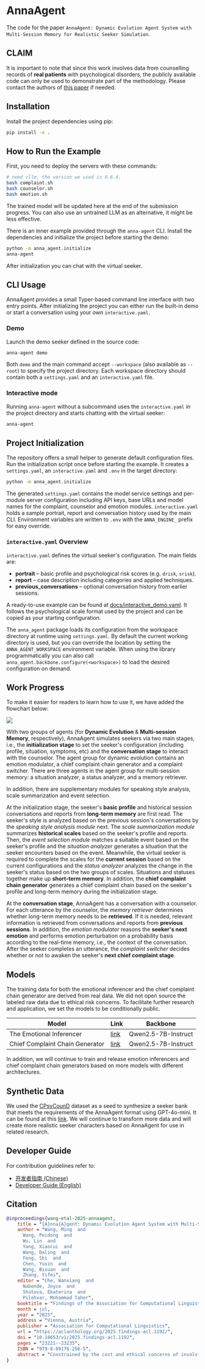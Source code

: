 # AnnaAgent

The code for the paper `AnnaAgent: Dynamic Evolution Agent System with Multi-Session Memory for Realistic Seeker Simulation`.

## CLAIM

It is important to note that since this work involves data from counselling records of **real patients** with psychological disorders, the publicly available code can only be used to demonstrate part of the methodology. Please contact the authors of [this paper](https://aclanthology.org/2022.emnlp-main.156/) if needed.

## Installation

Install the project dependencies using pip:

```bash
pip install -e .
```

## How to Run the Example
First, you need to deploy the servers with these commands:

```bash
# need vllm, the version we used is 0.6.4.
bash complaint.sh
bash counselor.sh
bash emotion.sh
```

The trained model will be updated here at the end of the submission progress. You can also use an untrained LLM as an alternative, it might be less effective.

There is an inner example provided through the `anna-agent` CLI. Install the dependencies and
initialize the project before starting the demo:

```bash
python -m anna_agent.initialize
anna-agent
```

After initialization you can chat with the virtual seeker.

## CLI Usage

AnnaAgent provides a small Typer-based command line interface with two entry
points. After initializing the project you can either run the built-in demo or
start a conversation using your own `interactive.yaml`.

### Demo

Launch the demo seeker defined in the source code:

```bash
anna-agent demo
```

Both `demo` and the main command accept `--workspace` (also available as
`--root`) to specify the project directory. Each workspace directory should
contain both a `settings.yaml` and an `interactive.yaml` file.

### Interactive mode

Running `anna-agent` without a subcommand uses the `interactive.yaml` in the
project directory and starts chatting with the virtual seeker:

```bash
anna-agent
```

## Project Initialization

The repository offers a small helper to generate default configuration files.
Run the initialization script once before starting the example. It creates
a `settings.yaml`, an `interactive.yaml` and `.env` in the target directory:

```bash
python -m anna_agent.initialize
```

The generated `settings.yaml` contains the model service settings and per-module
server configuration including API keys, base URLs and model names for the
complaint, counselor and emotion modules. `interactive.yaml` holds a sample
portrait, report and conversation history used by the main CLI. Environment
variables are written to `.env` with the `ANNA_ENGINE_` prefix for easy
override.

### `interactive.yaml` Overview

`interactive.yaml` defines the virtual seeker's configuration. The main fields are:

- **portrait** – basic profile and psychological risk scores (e.g. `drisk`, `srisk`).
- **report** – case description including categories and applied techniques.
- **previous_conversations** – optional conversation history from earlier sessions.

A ready-to-use example can be found at [docs/interactive_demo.yaml](docs/interactive_demo.yaml). It follows the psychological scale format used by the project and can be copied as your starting configuration.

The `anna_agent` package loads its configuration from the workspace directory at
runtime using `settings.yaml`. By default the current working directory is used,
but you can override the location by setting the `ANNA_AGENT_WORKSPACE`
environment variable.  When using the library programmatically you can also
call `anna_agent.backbone.configure(<workspace>)` to load the desired
configuration on demand.

## Work Progress

To make it easier for readers to learn how to use it, we have added the flowchart below:

![](https://github.com/sci-m-wang/AnnaAgent/blob/main/figure/whiteboard_exported_image_en.png)

With two groups of agents (for **Dynamic Evolution** & **Multi-session Memory**, respectively), AnnaAgent simulates seekers via two main stages, i.e., the **initialization stage** to set the seeker's configuration (including profile, situation, symptoms, etc) and the **conversation stage** to interact with the counselor. The agent group for dynamic evolution contains an emotion modulator, a chief complaint chain generator and a complaint switcher. There are three agents in the agent group for multi-session memory: a situation analyzer, a status analyzer, and a memory retriever.

In addition, there are supplementary modules for speaking style analysis, scale summarization and event selection.

At the initialization stage, the seeker's **basic profile** and historical session conversations and reports from **long-term memory** are first read. The seeker's style is analyzed based on the previous session's conversations by the *speaking style analysis module* next. The *scale summarization module* summarizes **historical scales** based on the seeker's profile and reports. Then, the *event selection module* matches a suitable event based on the seeker's profile and the *situation analyzer* generates a situation that the seeker encounters based on the event. Meanwhile, the virtual seeker is required to complete the scales for the **current session** based on the current configurations and the *status analyzer* analyzes the change in the seeker's status based on the two groups of scales. Situations and statuses together make up **short-term memory**. In addition, the **chief complaint chain generator** generates a chief complaint chain based on the seeker's profile and long-term memory during the initialization stage.

At the **conversation stage**, AnnaAgent has a conversation with a counselor. For each utterance by the counselor, the *memory retriever* determines whether long-term memory needs to be **retrieved**. If it is needed, relevant information is retrieved from conversations and reports from **previous sessions**. In addition, the *emotion modulator* reasons the **seeker's next emotion** and performs emotion perturbation on a probability basis according to the real-time memory, i.e., the context of the conversation. After the seeker completes an utterance, the *complaint switcher* decides whether or not to awaken the seeker's **next chief complaint stage**.

## Models
The training data for both the emotional inferencer and the chief complaint chain generator are derived from real data. We did not open source the labeled raw data due to ethical risk concerns. To facilitate further research and application, we set the models to be conditionally public.

| Model | Link | Backbone |
| --- | --- | --- |
| The Emotional Inferencer | [link](https://huggingface.co/sci-m-wang/Emotion_inferencer-Qwen2.5-7B-Instruct) | Qwen2.5-7B-Instruct |
| Chief Complaint Chain Generator | [link](https://huggingface.co/sci-m-wang/Chief_chain_generator-Qwen2.5-7B-Instruct) | Qwen2.5-7B-Instruct |

In addition, we will continue to train and release emotion inferencers and chief complaint chain generators based on more models with different architectures.

## Synthetic Data
We used the [CPsyCounD](https://github.com/CAS-SIAT-XinHai/CPsyCoun) dataset as a seed to synthesize a seeker bank that meets the requirements of the AnnaAgent format using GPT-4o-mini. It can be found at this [link](https://huggingface.co/datasets/sci-m-wang/Anna-CPsyCounD). We will continue to transform more data and will create more realistic seeker characters based on AnnaAgent for use in related research.
## Developer Guide

For contribution guidelines refer to:
- [开发者指南 (Chinese)](src/docs/contributing/code.md)
- [Developer Guide (English)](src/docs/contributing/code_en.md)


## Citation
```bibtex
@inproceedings{wang-etal-2025-annaagent,
    title = "{A}nna{A}gent: Dynamic Evolution Agent System with Multi-Session Memory for Realistic Seeker Simulation",
    author = "Wang, Ming  and
      Wang, Peidong  and
      Wu, Lin  and
      Yang, Xiaocui  and
      Wang, Daling  and
      Feng, Shi  and
      Chen, Yuxin  and
      Wang, Bixuan  and
      Zhang, Yifei",
    editor = "Che, Wanxiang  and
      Nabende, Joyce  and
      Shutova, Ekaterina  and
      Pilehvar, Mohammad Taher",
    booktitle = "Findings of the Association for Computational Linguistics: ACL 2025",
    month = jul,
    year = "2025",
    address = "Vienna, Austria",
    publisher = "Association for Computational Linguistics",
    url = "https://aclanthology.org/2025.findings-acl.1192/",
    doi = "10.18653/v1/2025.findings-acl.1192",
    pages = "23221--23235",
    ISBN = "979-8-89176-256-5",
    abstract = "Constrained by the cost and ethical concerns of involving real seekers in AI-driven mental health, researchers develop LLM-based conversational agents (CAs) with tailored configurations, such as profiles, symptoms, and scenarios, to simulate seekers. While these efforts advance AI in mental health, achieving more realistic seeker simulation remains hindered by two key challenges: dynamic evolution and multi-session memory. Seekers' mental states often fluctuate during counseling, which typically spans multiple sessions. To address this, we propose **AnnaAgent**, an emotional and cognitive dynamic agent system equipped with tertiary memory. AnnaAgent incorporates an emotion modulator and a complaint elicitor trained on real counseling dialogues, enabling dynamic control of the simulator{'}s configurations. Additionally, its tertiary memory mechanism effectively integrates short-term and long-term memory across sessions. Evaluation results, both automated and manual, demonstrate that AnnaAgent achieves more realistic seeker simulation in psychological counseling compared to existing baselines. The ethically reviewed and screened code can be found on [https://github.com/sci-m-wang/AnnaAgent](https://github.com/sci-m-wang/AnnaAgent)."
}
```

